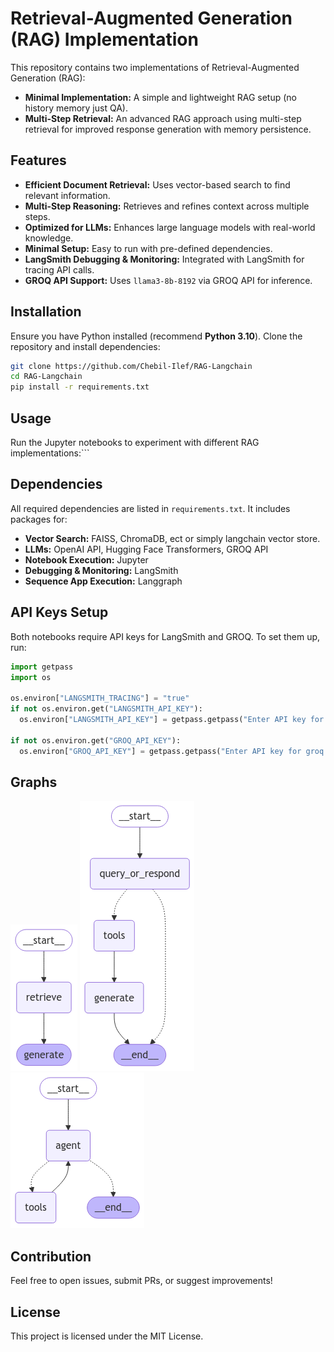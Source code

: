 # Retrieval-Augmented Generation (RAG) Implementation

This repository contains two implementations of Retrieval-Augmented Generation (RAG):

- **Minimal Implementation:** A simple and lightweight RAG setup (no history memory just QA).
- **Multi-Step Retrieval:** An advanced RAG approach using multi-step retrieval for improved response generation with memory persistence.

## Features

- **Efficient Document Retrieval:** Uses vector-based search to find relevant information.
- **Multi-Step Reasoning:** Retrieves and refines context across multiple steps.
- **Optimized for LLMs:** Enhances large language models with real-world knowledge.
- **Minimal Setup:** Easy to run with pre-defined dependencies.
- **LangSmith Debugging & Monitoring:** Integrated with LangSmith for tracing API calls.
- **GROQ API Support:** Uses `llama3-8b-8192` via GROQ API for inference.

## Installation

Ensure you have Python installed (recommend **Python 3.10**). Clone the repository and install dependencies:

```bash
git clone https://github.com/Chebil-Ilef/RAG-Langchain
cd RAG-Langchain
pip install -r requirements.txt
```

## Usage

Run the Jupyter notebooks to experiment with different RAG implementations:```

## Dependencies

All required dependencies are listed in `requirements.txt`. It includes packages for:
- **Vector Search:** FAISS, ChromaDB, ect  or simply langchain vector store.
- **LLMs:** OpenAI API, Hugging Face Transformers, GROQ API
- **Notebook Execution:** Jupyter
- **Debugging & Monitoring:** LangSmith
- **Sequence App Execution:** Langgraph

## API Keys Setup

Both notebooks require API keys for LangSmith and GROQ. To set them up, run:
```python
import getpass
import os

os.environ["LANGSMITH_TRACING"] = "true"
if not os.environ.get("LANGSMITH_API_KEY"):
  os.environ["LANGSMITH_API_KEY"] = getpass.getpass("Enter API key for langsmith: ")

if not os.environ.get("GROQ_API_KEY"):
  os.environ["GROQ_API_KEY"] = getpass.getpass("Enter API key for groq: ")
```

## Graphs

![Sequence](assets/sequence.png)
![Tools and Query-Response](assets/tools.png)
![Agent Execution](assets/agent.png)

## Contribution

Feel free to open issues, submit PRs, or suggest improvements!

## License

This project is licensed under the MIT License.


